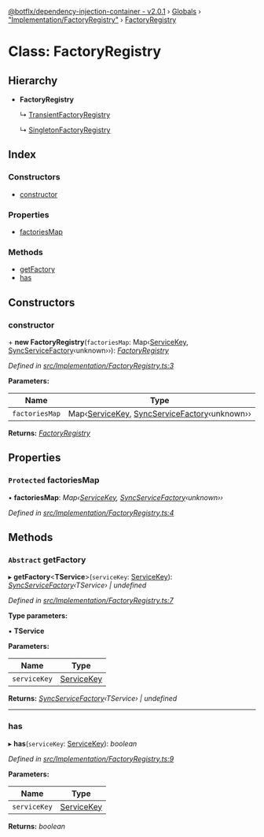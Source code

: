 [@botflx/dependency-injection-container - v2.0.1](../README.md) › [Globals](../globals.md) › ["Implementation/FactoryRegistry"](../modules/_implementation_factoryregistry_.md) › [FactoryRegistry](_implementation_factoryregistry_.factoryregistry.md)

# Class: FactoryRegistry

## Hierarchy

* **FactoryRegistry**

  ↳ [TransientFactoryRegistry](_implementation_factoryregistry_.transientfactoryregistry.md)

  ↳ [SingletonFactoryRegistry](_implementation_factoryregistry_.singletonfactoryregistry.md)

## Index

### Constructors

* [constructor](_implementation_factoryregistry_.factoryregistry.md#constructor)

### Properties

* [factoriesMap](_implementation_factoryregistry_.factoryregistry.md#protected-factoriesmap)

### Methods

* [getFactory](_implementation_factoryregistry_.factoryregistry.md#abstract-getfactory)
* [has](_implementation_factoryregistry_.factoryregistry.md#has)

## Constructors

###  constructor

\+ **new FactoryRegistry**(`factoriesMap`: Map‹[ServiceKey](../modules/_interfaces_.md#servicekey), [SyncServiceFactory](../modules/_interfaces_.md#syncservicefactory)‹unknown››): *[FactoryRegistry](_implementation_factoryregistry_.factoryregistry.md)*

*Defined in [src/Implementation/FactoryRegistry.ts:3](https://github.com/botflux/dependency-injection-container/blob/49e0ae1/packages/DIContainer/src/Implementation/FactoryRegistry.ts#L3)*

**Parameters:**

Name | Type |
------ | ------ |
`factoriesMap` | Map‹[ServiceKey](../modules/_interfaces_.md#servicekey), [SyncServiceFactory](../modules/_interfaces_.md#syncservicefactory)‹unknown›› |

**Returns:** *[FactoryRegistry](_implementation_factoryregistry_.factoryregistry.md)*

## Properties

### `Protected` factoriesMap

• **factoriesMap**: *Map‹[ServiceKey](../modules/_interfaces_.md#servicekey), [SyncServiceFactory](../modules/_interfaces_.md#syncservicefactory)‹unknown››*

*Defined in [src/Implementation/FactoryRegistry.ts:4](https://github.com/botflux/dependency-injection-container/blob/49e0ae1/packages/DIContainer/src/Implementation/FactoryRegistry.ts#L4)*

## Methods

### `Abstract` getFactory

▸ **getFactory**<**TService**>(`serviceKey`: [ServiceKey](../modules/_interfaces_.md#servicekey)): *[SyncServiceFactory](../modules/_interfaces_.md#syncservicefactory)‹TService› | undefined*

*Defined in [src/Implementation/FactoryRegistry.ts:7](https://github.com/botflux/dependency-injection-container/blob/49e0ae1/packages/DIContainer/src/Implementation/FactoryRegistry.ts#L7)*

**Type parameters:**

▪ **TService**

**Parameters:**

Name | Type |
------ | ------ |
`serviceKey` | [ServiceKey](../modules/_interfaces_.md#servicekey) |

**Returns:** *[SyncServiceFactory](../modules/_interfaces_.md#syncservicefactory)‹TService› | undefined*

___

###  has

▸ **has**(`serviceKey`: [ServiceKey](../modules/_interfaces_.md#servicekey)): *boolean*

*Defined in [src/Implementation/FactoryRegistry.ts:9](https://github.com/botflux/dependency-injection-container/blob/49e0ae1/packages/DIContainer/src/Implementation/FactoryRegistry.ts#L9)*

**Parameters:**

Name | Type |
------ | ------ |
`serviceKey` | [ServiceKey](../modules/_interfaces_.md#servicekey) |

**Returns:** *boolean*

